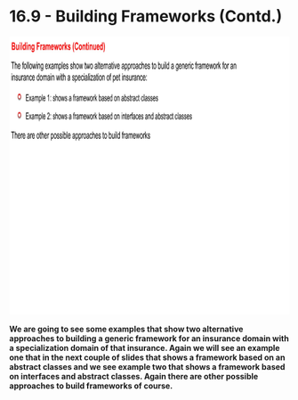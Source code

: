 # 16.9 - Building Frameworks (Contd.)

<img src="/images/16_09_01.jpg" width="800" height="500">

**We are going to see some examples that show two alternative approaches to building a generic framework for an insurance domain with a specialization domain of that insurance. Again we will see an example one that in the next couple of slides that shows a framework based on an abstract classes and we see example two that shows a framework based on interfaces and abstract classes. Again there are other possible approaches to build frameworks of course.**